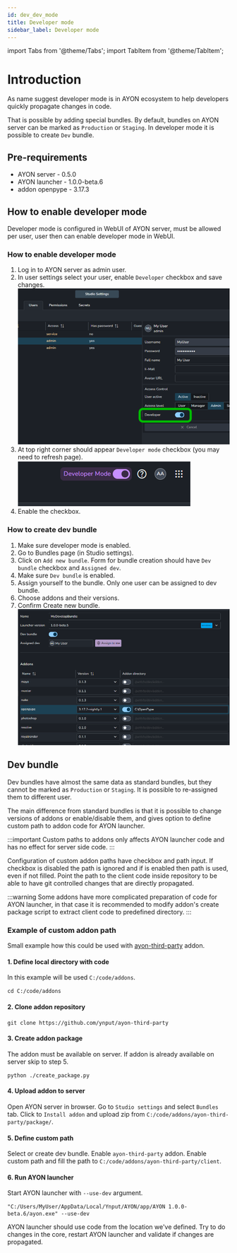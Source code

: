 ```yaml
---
id: dev_dev_mode
title: Developer mode
sidebar_label: Developer mode
---
```


import Tabs from '@theme/Tabs';
import TabItem from '@theme/TabItem';

# Introduction
As name suggest developer mode is in AYON ecosystem to help developers quickly propagate changes in code.

That is possible by adding special bundles. By default, bundles on AYON server can be marked as `Production` or `Staging`. In developer mode it is possible to create `Dev` bundle.

## Pre-requirements
- AYON server - 0.5.0
- AYON launcher - 1.0.0-beta.6
- addon openpype - 3.17.3

## How to enable developer mode
Developer mode is configured in WebUI of AYON server, must be allowed per user, user then can enable developer mode in WebUI.

### How to enable developer mode
1. Log in to AYON server as admin user.
2. In user settings select your user, enable `Developer` checkbox and save changes.
   ![dev_user_settings](assets/ayon_user_developer.png)
3. At top right corner should appear `Developer mode` checkbox (you may need to refresh page).
   ![dev_user_settings](assets/ayon_developer_mode.png)
4. Enable the checkbox.

### How to create dev bundle
1. Make sure developer mode is enabled.
2. Go to Bundles page (in Studio settings).
3. Click on `Add new bundle`. Form for bundle creation should have `Dev bundle` checkbox and `Assigned dev`.
4. Make sure `Dev bundle` is enabled.
5. Assign yourself to the bundle. Only one user can be assigned to dev bundle.
6. Choose addons and their versions.
7. Confirm Create new bundle.
   ![dev_user_settings](assets/ayon_develop_bundle.png)


## Dev bundle
Dev bundles have almost the same data as standard bundles, but they cannot be marked as `Production` or `Staging`. It is possible to re-assigned them to different user.

The main difference from standard bundles is that it is possible to change versions of addons or enable/disable them, and gives option to define custom path to addon code for AYON launcher.

:::important
Custom paths to addons only affects AYON launcher code and has no effect for server side code.
:::

Configuration of custom addon paths have checkbox and path input. If checkbox is disabled the path is ignored and if is enabled then path is used, even if not filled. Point the path to the client code inside repository to be able to have git controlled changes that are directly propagated.

:::warning
Some addons have more complicated preparation of code for AYON launcher, in that case it is recommended to modify addon's create package script to extract client code to predefined directory.
:::

### Example of custom addon path
Small example how this could be used with [ayon-third-party](https://github.com/ynput/ayon-third-party) addon.

#### 1. Define local directory with code
In this example will be used `C:/code/addons`.
```shell
cd C:/code/addons
```

#### 2. Clone addon repository
```shell
git clone https://github.com/ynput/ayon-third-party
```

#### 3. Create addon package
The addon must be available on server. If addon is already available on server skip to step 5.
```shell
python ./create_package.py
```

#### 4. Upload addon to server
Open AYON server in browser. Go to `Studio settings` and select `Bundles` tab. Click to `Install addon` and upload zip from `C:/code/addons/ayon-third-party/package/`. 

#### 5. Define custom path
Select or create dev bundle. Enable `ayon-third-party` addon. Enable custom path and fill the path to `C:/code/addons/ayon-third-party/client`.

#### 6. Run AYON launcher
Start AYON launcher with `--use-dev` argument.
```shell
"C:/Users/MyUser/AppData/Local/Ynput/AYON/app/AYON 1.0.0-beta.6/ayon.exe" --use-dev
```

AYON launcher should use code from the location we've defined. Try to do changes in the core, restart AYON launcher and validate if changes are propagated.
